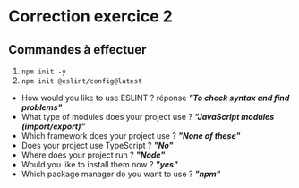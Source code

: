 # Correction exercice 2

## Commandes à effectuer

1. `npm init -y`
2. `npm init @eslint/config@latest`
- How would you like to use ESLINT ? réponse ***"To check syntax and find problems"***
- What type of modules does your project use ? ***"JavaScript modules (import/export)"***
- Which framework does your project use ? ***"None of these"***
- Does your project use TypeScript ? ***"No"***
- Where does your project run ? ***"Node"***
- Would you like to install them now ? ***"yes"***
- Which package manager do you want to use ? ***"npm"***